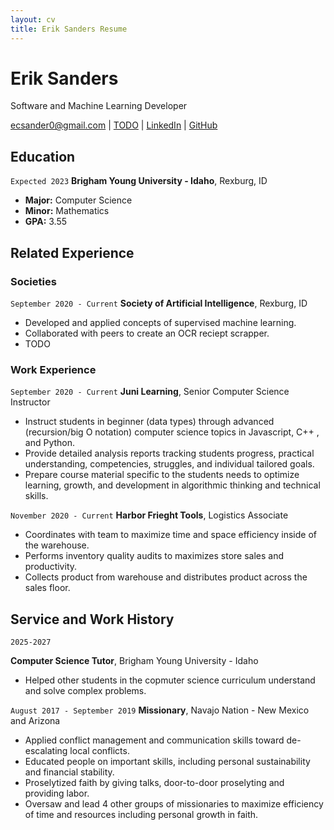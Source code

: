 ```yaml
---
layout: cv
title: Erik Sanders Resume
---
```

# Erik Sanders
Software and Machine Learning Developer

<div id="webaddress">
<a href="ecsander0@gmail.com">ecsander0@gmail.com</a>
| <a href="TODO">TODO</a>
| <a href="https://www.linkedin.com/in/ecsander0/">LinkedIn</a>
| <a href="https://github.com/ecSanders">GitHub</a>
</div>

<!-- https://www.monique.tech/the-art-of-markdown -->

## Education

`Expected 2023`
__Brigham Young University - Idaho__, Rexburg, ID

- **Major:** Computer Science
- **Minor:** Mathematics
- **GPA:** 3.55


## Related Experience

### Societies

`September 2020 - Current`
__Society of Artificial Intelligence__, Rexburg, ID

- Developed and applied concepts of supervised machine learning. 
- Collaborated with peers to create an OCR reciept scrapper.
- TODO

### Work Experience

`September 2020 - Current`
__Juni Learning__, Senior Computer Science Instructor

- Instruct students in beginner (data types) through advanced (recursion/big O notation) computer science topics in Javascript, C++ , and Python. 
- Provide detailed analysis reports tracking students progress, practical understanding, competencies, struggles, and individual tailored goals.
- Prepare course material specific to the students needs to optimize learning, growth, and development in algorithmic thinking and technical skills.


`November 2020 - Current`
__Harbor Frieght Tools__, Logistics Associate

- Coordinates with team to maximize time and space efficiency inside of the warehouse.
- Performs inventory quality audits to maximizes store sales and productivity.
- Collects product from warehouse and distributes product across the sales floor.

## Service and Work History

`2025-2027`

__Computer Science Tutor__, Brigham Young University - Idaho
- Helped other students in the copmuter science curriculum understand and solve complex problems.

`August 2017 - September 2019`
__Missionary__, Navajo Nation - New Mexico and Arizona

- Applied conflict management and communication skills toward de-escalating local conflicts.
- Educated people on important skills, including personal sustainability and financial stability.
- Proselytized faith by giving talks, door-to-door proselyting and providing labor.
- Oversaw and lead 4 other groups of missionaries to maximize efficiency of time and resources including personal growth in faith.



<!-- ### Footer

Last updated: March 25 -->


